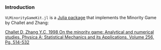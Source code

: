 ### Introduction
`VLMinorityGameKit.jl` is a [Julia package](https://docs.julialang.org/en/v1/stdlib/Pkg/) that implements the Minority Game by Challet and Zhang:

[Challet D, Zhang Y.C, 1998 On the minority game: Analytical and numerical studies. Physica A: Statistical Mechanics and its Applications. Volume 256, Pg. 514-532](https://arxiv.org/abs/cond-mat/9805084)

